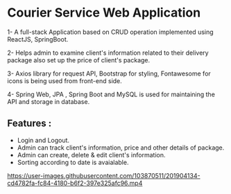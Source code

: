 # Courier Service Web Application

1- A full-stack Application based on CRUD operation implemented using ReactJS, SpringBoot.

2- Helps admin to examine client's information related to their delivery package also set up the price of client's package.

3- Axios library for request API, Bootstrap for styling, Fontawesome for icons is being used from front-end side.

4- Spring Web, JPA , Spring Boot and MySQL is used for maintaining the API and storage in database.
 
 ## Features :
 
-  Login and Logout.
-  Admin can track client's information, price and other details of package.
-  Admin can create, delete & edit client's information.
-  Sorting according to date is avaialable.


https://user-images.githubusercontent.com/103870511/201904134-cd4782fa-fc84-4180-b6f2-397e325afc96.mp4

